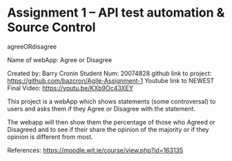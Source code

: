 # Assignment 1 – API test automation & Source Control 
agreeORdisagree

Name of webApp: Agree or Disagree

Created by: Barry Cronin
Student Num: 20074828
github link to project:  https://github.com/bazcron/Agile-Assignment-1
Youtube link to NEWEST Final Video: https://youtu.be/KXb9Oc43XEY

This project is a webApp which shows statements (some controversal) to users and asks them if they Agree or Disagree with the statement.

The webapp will then show them the percentage of those who Agreed or Disagreed and to see if their share the opinion of the majority or if they opinion is different from most.



References:
https://moodle.wit.ie/course/view.php?id=163135
